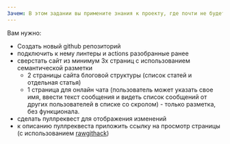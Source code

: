 ```yaml
---
Зачем: В этом задании вы примените знания к проекту, где почти не будет JS (такое тоже бывает), и попробуете еще один способ публикации ваших страниц с Github
---
```


Вам нужно:

- Создать новый github репозиторий
- подключить к нему линтеры и actions разобранные ранее
- сверстать сайт из минимум 3х страниц с использованием семантической разметки
  - 2 страницы сайта блоговой структуры (список статей и отдельная статья)
  - 1 страница для онлайн чата (пользователь может указать свое имя, ввести текст сообщения и видеть список сообщений от других пользователей в списке со скролом) - только разметка, без функционала.
- сделать пуллреквест для отображения изменений
- к описанию пуллреквеста приложить ссылку на просмотр страницы (с использованием [rawgithack](https://raw.githack.com/))
